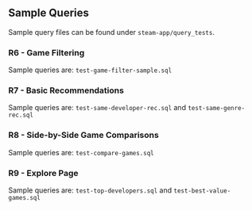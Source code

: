 ## Sample Queries

Sample query files can be found under `steam-app/query_tests`. 

### R6 - Game Filtering

Sample queries are: `test-game-filter-sample.sql`

### R7 - Basic Recommendations

Sample queries are: `test-same-developer-rec.sql` and `test-same-genre-rec.sql`

### R8 - Side-by-Side Game Comparisons

Sample queries are: `test-compare-games.sql`

### R9 - Explore Page

Sample queries are: `test-top-developers.sql` and `test-best-value-games.sql`
